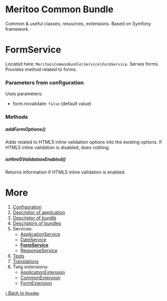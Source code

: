 # Meritoo Common Bundle

Common & useful classes, resources, extensions. Based on Symfony framework.

# FormService

Located here: `Meritoo\CommonBundle\Service\FormService`. Serves forms. Provides method related to forms.

### Parameters from configuration

Uses parameters:

- form.novalidate: `false` (default value)

### Methods

##### addFormOptions()

Adds related to HTML5 inline validation options into the existing options. If HTML5 inline validation is disabled, does nothing.

##### isHtml5ValidationEnabled()

Returns information if HTML5 inline validation is enabled.

# More

1. [Configuration](../Configuration.md)
2. [Descriptor of application](../Descriptor-of-application.md)
3. [Descriptor of bundle](../Descriptor-of-bundle.md)
4. [Descriptors of bundles](../Descriptors-of-bundles.md)
5. Services:
	- [ApplicationService](ApplicationService.md)
	- [DateService](DateService.md)
	- [**FormService**](FormService.md)
	- [ResponseService](ResponseService.md)
6. [Tests](../Tests.md)
7. [Translations](../Translations.md)
8. Twig extensions:
	- [ApplicationExtension](../Twig-Extensions/ApplicationExtension.md)
	- [CommonExtension](../Twig-Extensions/CommonExtension.md)
	- [FormExtension](../Twig-Extensions/FormExtension.md)

[&lsaquo; Back to `Readme`](../../README.md)
